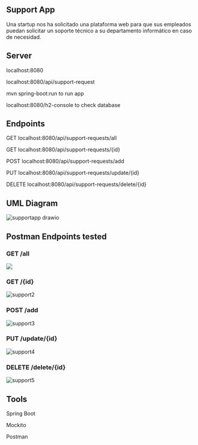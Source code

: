## Support App
Una startup nos ha solicitado una plataforma web para que sus empleados puedan solicitar un soporte técnico a su departamento informático en caso de necesidad.

## Server
localhost:8080

localhost:8080/api/support-request

mvn spring-boot:run to run app

localhost:8080/h2-console to check database

## Endpoints
<p>GET localhost:8080/api/support-requests/all</p>
<p>GET localhost:8080/api/support-requests/{id}</p>
<p>POST localhost:8080/api/support-requests/add</p>
<p>PUT localhost:8080/api/support-requests/update/{id}</p>
<p>DELETE localhost:8080/api/support-requests/delete/{id}</p>


## UML Diagram

![supportapp drawio](https://github.com/user-attachments/assets/9f12d53f-b996-422f-86bb-15dbb009acee)


## Postman Endpoints tested

### GET /all

<img src = https://github.com/user-attachments/assets/5178f886-4700-4f76-a15b-359a48f79d0e>


### GET /{id}

![support2](https://github.com/user-attachments/assets/53c95ad2-7140-4137-a131-d4dce49860f9)


### POST /add

![support3](https://github.com/user-attachments/assets/a8eb998b-6bb1-4bce-b61d-6e4d4d103073)


### PUT /update/{id}

![support4](https://github.com/user-attachments/assets/1c396a41-ed83-4f34-aa6c-febb146ceb95)


### DELETE /delete/{id}

![support5](https://github.com/user-attachments/assets/96840d8a-b551-498d-bb92-41cd3b7a9ad2)

## Tools
Spring Boot

Mockito

Postman

